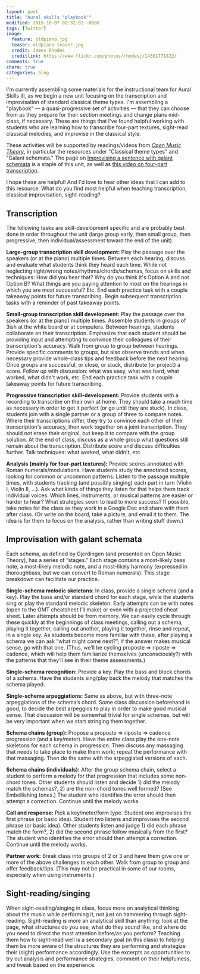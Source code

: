 ```yaml
---
layout: post
title: "Aural skills 'playbook'"
modified: 2015-10-07 08:32:02 -0600
tags: [Twitter]
image:
  feature: oldpiano.jpg
  teaser: oldpiano-teaser.jpg
  credit: James Rhodes
  creditlink: https://www.flickr.com/photos/rhodesj/14381771822/
comments: true
share: true
categories: blog
---
```


I'm currently assembling some materials for the instructional team for Aural Skills III, as we begin a new unit focusing on the transcription and improvisation of standard classical theme types. I'm assembling a "playbook" — a quasi-progressive set of activities — that they can choose from as they prepare for their section meetings and change plans mid-class, if necessary. These are things that I've found helpful working with students who are learning how to transcribe four-part textures, sight-read classical melodies, and improvise in the classical style.

These activities will be supported by readings/videos from [*Open Music Theory*](http://openmusictheory.com), in particular the resources under "Classical theme types" and "Galant schemata." The page on [Improvising a sentence with galant schemata](http://openmusictheory.com/schemata-improv.html) is a staple of this unit, as well as [this video on four-part transcription](https://vimeo.com/119572881).

I hope these are helpful! And I'd love to hear other ideas that I can add to this resource. What do you find most helpful when teaching transcription, classical improvisation, sight-reading?

## Transcription

The following tasks are skill-development specific and are probably best done in order throughout the unit (large group early, then small group, then progressive, then individual/assessment toward the end of the unit).

**Large-group transcription skill development:** Play the passage over the speakers (or at the piano) multiple times. Between each hearing, discuss and evaluate what students think they heard each time. While not neglecting right/wrong notes/rhythms/chords/schemas, focus on skills and techniques: How did you hear that? Why do you think it's Option A and not Option B? What things are you paying attention to most on the hearings in which you are most successful? Etc. End each practice task with a couple takeaway points for future transcribing. Begin subsequent transcription tasks with a reminder of past takeaway points.

**Small-group transcription skill development:** Play the passage over the speakers (or at the piano) multiple times. Assemble students in groups of 3ish at the white board or at computers. Between hearings, students collaborate on their transcription. Emphasize that each student should be providing input and attempting to convince their colleagues of their transcription's accuracy. Walk from group to group between hearings. Provide specific comments to groups, but also observe trends and when necessary provide whole-class tips and feedback before the next hearing. Once groups are successful, or close, or stuck, distribute (or project) a score. Follow up with discussion: what was easy, what was hard, what worked, what didn't work, etc. End each practice task with a couple takeaway points for future transcribing.

**Progressive transcription skill-development:** Provide students with a recording to transcribe on their own at home. They should take a much time as necessary in order to get it perfect (or go until they are stuck). In class, students join with a single partner or a group of three to compare notes. Where their transcriptions differ, they try to convince each other of their transcription's accuracy, then work together on a joint transcription. They should not erase their original, but keep it to compare with the group solution. At the end of class, discuss as a whole group what questions still remain about the transcription. Distribute score and discuss difficulties further. Talk techniques: what worked, what didn't, etc.

**Analysis (mainly for four-part textures):** Provide scores annotated with Roman numerals/modulations. Have students study the annotated scores, looking for common or uncommon patterns. Listen to the passage multiple times, with students tracking (and possibly singing) each part in turn (Violin I, Violin II, …). Ask what kinds of things they listen for that helps them track individual voices. Which lines, instruments, or musical patterns are easier or harder to hear? What strategies seem to lead to more success? If possible, take notes for the class as they work in a Google Doc and share with them after class. (Or write on the board, take a picture, and email it to them. The idea is for them to focus on the analysis, rather than writing stuff down.)

## Improvisation with galant schemata

Each schema, as defined by Gjerdingen (and presented on Open Music Theory), has a series of “stages.” Each stage contains a most-likely bass note, a most-likely melodic note, and a most-likely harmony (expressed in thoroughbass, but we can convert to Roman numerals). This stage breakdown can facilitate our practice.

**Single-schema melodic skeletons:** In class, provide a single schema (and a key). Play the bass and/or standard chord for each stage, while the students sing or play the standard melodic skeleton. Early attempts can be with notes (open to the OMT cheatsheet I’ll make) or even with a projected cheat sheet. Later attempts should be from memory. We can easily cycle through these quickly at the beginnings of class meetings, calling out a schema, playing it together, calling out another, playing it together, rinse and repeat, in a single key. As students become more familiar with these, after playing a schema we can ask “what might come next?”; if the answer makes musical sense, go with that one. (Thus, we’ll be cycling proposte => riposte => cadence, which will help them familiarize themselves (unconsciously?) with the patterns that they’ll see in their theme assessments.)

**Single-schema recognition:** Provide a key. Play the bass and block chords of a schema. Have the students sing/play back the melody that matches the schema played.

**Single-schema arpeggiations:** Same as above, but with three-note arpeggiations of the schema’s chord. Some class discussion beforehand is good, to decide the best arpeggios to play in order to make good musical sense. That discussion will be somewhat trivial for single schemas, but will be very important when we start stringing them together.

**Schema chains (group):** Propose a proposte => riposte => cadence progression (and a key/meter). Have the entire class play the one-note skeletons for each schema in progression. Then discuss any massaging that needs to take place to make them work; repeat the performance with that massaging. Then do the same with the arpeggiated versions of each.

**Schema chains (individuals):** After the group schema chain, select a student to perform a melody for that progression that includes some non-chord tones. Other students should listen and decide 1) did the melody match the schemas?, 2) are the non-chord tones well formed? (See Embellishing tones.) The student who identifies the error should then attempt a correction. Continue until the melody works.

**Call and response:** Pick a key/meter/form type. Student one improvises the first phrase (or basic idea). Student two listens and improvises the second phrase (or basic idea). Other students listen and judge 1) did each phrase match the form?, 2) did the second phrase follow musically from the first? The student who identifies the error should then attempt a correction. Continue until the melody works.

**Partner work:** Break class into groups of 2 or 3 and have them give one or more of the above challenges to each other. Walk from group to group and offer feedback/tips. (This may not be practical in some of our rooms, especially when using instruments.)

## Sight-reading/singing

When sight-reading/singing in class, focus more on analytical thinking about the music while performing it, not just on hammering through sight-reading. Sight-reading is more an analytical skill than anything: look at the page, what structures do you see, what do they sound like, and where do you need to direct the most attention before/as you perform? Teaching them how to sight-read well is a secondary goal (in this class) to helping them be more aware of the structures they are performing and strategize their (sight) performance accordingly. Use the excerpts as opportunities to try out analysis and performance strategies, comment on their helpfulness, and tweak based on the experience.